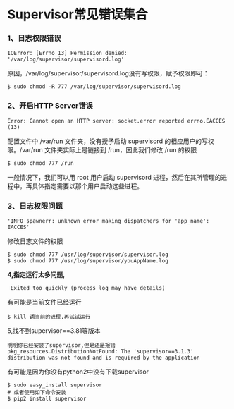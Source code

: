 # Supervisor常见错误集合

### 1、日志权限错误

```
IOError: [Errno 13] Permission denied: '/var/log/supervisor/supervisord.log'
```

原因，/var/log/supervisor/supervisord.log没有写权限，赋予权限即可：

```shell
$ sudo chmod -R 777 /var/log/supervisor/supervisord.log
```

### 2、开启HTTP Server错误

```
Error: Cannot open an HTTP server: socket.error reported errno.EACCES (13)
```

配置文件中 /var/run 文件夹，没有授予启动 supervisord 的相应用户的写权限。/var/run 文件夹实际上是链接到 /run，因此我们修改 /run 的权限

```shell
$ sudo chmod 777 /run
```

一般情况下，我们可以用 root 用户启动 supervisord 进程，然后在其所管理的进程中，再具体指定需要以那个用户启动这些进程。

### 3、日志权限问题

```
'INFO spawnerr: unknown error making dispatchers for 'app_name': EACCES'
```

修改日志文件的权限

```shell
$ sudo chmod 777 /usr/log/supervisor/supervisor.log
$ sudo chmod 777 /usr/log/supervisor/youAppName.log
```

**4,指定运行太多问题,**

```
 Exited too quickly (process log may have details)
```

有可能是当前文件已经运行

```shell
$ kill 调当前的进程,再试试运行
```

5,找不到supervisor==3.81等版本

```
明明你已经安装了supervisor,但是还是报错
pkg_resources.DistributionNotFound: The 'supervisor==3.1.3' distribution was not found and is required by the application
```

有可能是因为你没有python2中没有下载supervisor

```shell
$ sudo easy_install supervisor
# 或者使用如下命令安装
$ pip2 install supervisor
```